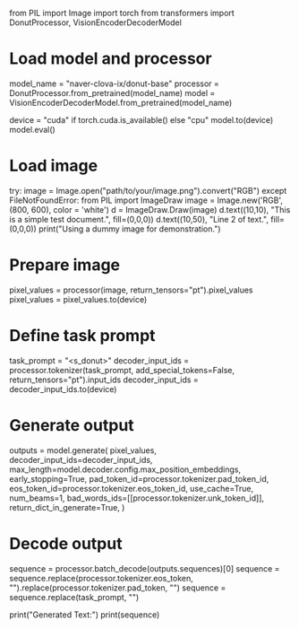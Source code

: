 from PIL import Image
import torch
from transformers import DonutProcessor, VisionEncoderDecoderModel

# Load model and processor
model_name = "naver-clova-ix/donut-base"
processor = DonutProcessor.from_pretrained(model_name)
model = VisionEncoderDecoderModel.from_pretrained(model_name)

device = "cuda" if torch.cuda.is_available() else "cpu"
model.to(device)
model.eval()

# Load image
try:
    image = Image.open("path/to/your/image.png").convert("RGB")
except FileNotFoundError:
    from PIL import ImageDraw
    image = Image.new('RGB', (800, 600), color = 'white')
    d = ImageDraw.Draw(image)
    d.text((10,10), "This is a simple test document.", fill=(0,0,0))
    d.text((10,50), "Line 2 of text.", fill=(0,0,0))
    print("Using a dummy image for demonstration.")

# Prepare image
pixel_values = processor(image, return_tensors="pt").pixel_values
pixel_values = pixel_values.to(device)

# Define task prompt
task_prompt = "<s_donut>"
decoder_input_ids = processor.tokenizer(task_prompt, add_special_tokens=False, return_tensors="pt").input_ids
decoder_input_ids = decoder_input_ids.to(device)

# Generate output
outputs = model.generate(
    pixel_values,
    decoder_input_ids=decoder_input_ids,
    max_length=model.decoder.config.max_position_embeddings,
    early_stopping=True,
    pad_token_id=processor.tokenizer.pad_token_id,
    eos_token_id=processor.tokenizer.eos_token_id,
    use_cache=True,
    num_beams=1,
    bad_words_ids=[[processor.tokenizer.unk_token_id]],
    return_dict_in_generate=True,
)

# Decode output
sequence = processor.batch_decode(outputs.sequences)[0]
sequence = sequence.replace(processor.tokenizer.eos_token, "").replace(processor.tokenizer.pad_token, "")
sequence = sequence.replace(task_prompt, "")

print("Generated Text:")
print(sequence)
